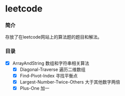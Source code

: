 # leetcode

### 简介
存放了在leetcode网站上的算法题的题目和解法。

### 目录
- [x] ArrayAndString       数组和字符串相关算法
  - [x] Diagonal-Traverse  遍历二维数组   
  - [x] Find-Pivot-Index  寻找平衡点
  - [x] Largest-Number-Twice-Others   大于其他数字两倍
  - [x] Plus-One    加一
